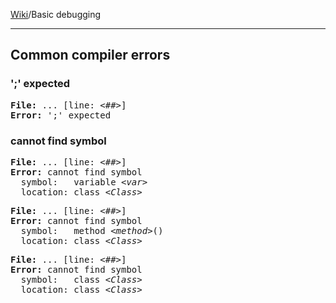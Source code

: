 [Wiki]()/Basic debugging
___

## Common compiler errors
### ';' expected
<pre>
<b>File:</b> ... [line: &lt;<i>##</i>&gt;]
<b>Error:</b> ';' expected
</pre>
### cannot find symbol
<pre>
<b>File:</b> ... [line: &lt;<i>##</i>&gt;]
<b>Error:</b> cannot find symbol
  symbol:   variable &lt;<i>var</i>&gt;
  location: class &lt;<i>Class</i>&gt;
</pre>
<pre>
<b>File:</b> ... [line: &lt;<i>##</i>&gt;]
<b>Error:</b> cannot find symbol
  symbol:   method &lt;<i>method</i>&gt;()
  location: class &lt;<i>Class</i>&gt;
</pre>
<pre>
<b>File:</b> ... [line: &lt;<i>##</i>&gt;]
<b>Error:</b> cannot find symbol
  symbol:   class &lt;<i>Class</i>&gt;
  location: class &lt;<i>Class</i>&gt;
</pre>

